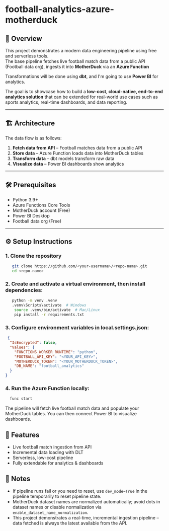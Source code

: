 # football-analytics-azure-motherduck

## 📌 Overview  
This project demonstrates a modern data engineering pipeline using free and serverless tools.  
The base pipeline fetches live football match data from a public API (Football data org), ingests it into **MotherDuck** via an **Azure Function**

Transformations will be done using **dbt**, and I'm going to use **Power BI** for analytics.

The goal is to showcase how to build a **low-cost, cloud-native, end-to-end analytics solution** that can be extended for real-world use cases such as sports analytics, real-time dashboards, and data reporting.

---

## 🏗️ Architecture  
The data flow is as follows:  
1. **Fetch data from API** – Football matches data from a public API  
2. **Store data** – Azure Function loads data into MotherDuck tables  
3. **Transform data** – dbt models transform raw data  
4. **Visualize data** – Power BI dashboards show analytics  

---

## 🛠️ Prerequisites  
- Python 3.9+  
- Azure Functions Core Tools  
- MotherDuck account (Free)  
- Power BI Desktop  
- Football data org (Free)  

---

## ⚙️ Setup Instructions  

### 1. Clone the repository
```bash  
   git clone https://github.com/<your-username>/<repo-name>.git
   cd <repo-name>
```
### 2. Create and activate a virtual environment, then install dependencies:
```bash  
   python -m venv .venv
   .venv\Scripts\activate  # Windows
    source .venv/bin/activate  # Mac/Linux
    pip install -r requirements.txt
```
### 3. Configure environment variables in local.settings.json:
```json
 {
  "IsEncrypted": false,
  "Values": {
    "FUNCTIONS_WORKER_RUNTIME": "python",
    "FOOTBALL_API_KEY": "<YOUR_API_KEY>",
    "MOTHERDUCK_TOKEN": "<YOUR_MOTHERDUCK_TOKEN>",
    "DB_NAME": "football_analytics"
  }
}
```
### 4. Run the Azure Function locally:
```bash
  func start
```

The pipeline will fetch live football match data and populate your MotherDuck tables.
You can then connect Power BI to visualize dashboards.

## 🚀 Features
- Live football match ingestion from API
- Incremental data loading with DLT
- Serverless, low-cost pipeline
- Fully extendable for analytics & dashboards

## 📝 Notes
- If pipeline runs fail or you need to reset, use `dev_mode=True` in the pipeline temporarily to reset pipeline state.
- MotherDuck dataset names are normalized automatically; avoid dots in dataset names or disable normalization via `enable_dataset_name_normalization`.
- This project demonstrates a real-time, incremental ingestion pipeline – data fetched is always the latest available from the API.
